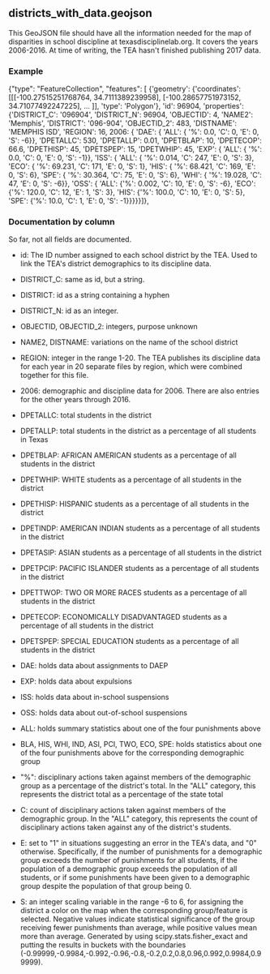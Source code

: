 ## districts_with_data.geojson

This GeoJSON file should have all the information needed for the map of disparities in school discipline at texasdisciplinelab.org. It covers the years 2006-2016. At time of writing, the TEA hasn't finished publishing 2017 data.

### Example

{"type": "FeatureCollection", 
    "features": 
        [
            {'geometry': 
                {'coordinates': [[[-100.27515251768764, 34.7111389239958],
                    [-100.28657751973152, 34.71077492247225],
                    ...
                    ]],
                  'type': 'Polygon'},
              'id': 96904,
              'properties': 
                  {'DISTRICT_C': '096904',
                  'DISTRICT_N': 96904,
                  'OBJECTID': 4,
                  'NAME2': 'Memphis',
                  'DISTRICT': '096-904',
                  'OBJECTID_2': 483,
                  'DISTNAME': 'MEMPHIS ISD',
                  'REGION': 16,
                    2006: {
                        'DAE': {
                            'ALL': {
                                '%': 0.0, 
                                'C': 0, 
                                'E': 0, 
                                'S': -6}},
                       'DPETALLC': 530,
                       'DPETALLP': 0.01,
                       'DPETBLAP': 10,
                       'DPETECOP': 66.6,
                       'DPETHISP': 45,
                       'DPETSPEP': 15,
                       'DPETWHIP': 45,
                       'EXP': {
                            'ALL': {
                                '%': 0.0, 
                                'C': 0, 
                                'E': 0, 
                                'S': -1}},
                       'ISS': {
                            'ALL': {
                                '%': 0.014, 
                                'C': 247, 
                                'E': 0, 
                                'S': 3},
                            'ECO': {
                                '%': 69.231, 
                                'C': 171, 
                                'E': 0, 
                                'S': 1},
                            'HIS': {
                                '%': 68.421, 
                                'C': 169, 
                                'E': 0, 
                                'S': 6},
                            'SPE': {
                                '%': 30.364, 
                                'C': 75, 
                                'E': 0, 
                                'S': 6},
                            'WHI': {
                                '%': 19.028, 
                                'C': 47, 
                                'E': 0, 
                                'S': -6}},
                        'OSS': {
                            'ALL': {'%': 0.002, 'C': 10, 'E': 0, 'S': -6},
                            'ECO': {'%': 120.0, 'C': 12, 'E': 1, 'S': 3},
                            'HIS': {'%': 100.0, 'C': 10, 'E': 0, 'S': 5},
                            'SPE': {'%': 10.0, 'C': 1, 'E': 0, 'S': -1}}}}}]},


### Documentation by column

So far, not all fields are documented.

* id: The ID number assigned to each school district by the TEA. Used to link the TEA's district demographics to its discipline data.

* DISTRICT_C: same as id, but a string.

* DISTRICT: id as a string containing a hyphen

* DISTRICT_N: id as an integer.

* OBJECTID, OBJECTID_2: integers, purpose unknown

* NAME2, DISTNAME: variations on the name of the school district

* REGION: integer in the range 1-20. The TEA publishes its discipline data for each year in 20 separate files by region, which were combined together for this file.

* 2006: demographic and discipline data for 2006. There are also entries for the other years through 2016.

* DPETALLC: total students in the district

* DPETALLP: total students in the district as a percentage of all students in Texas

* DPETBLAP: AFRICAN AMERICAN students as a percentage of all students in the district

* DPETWHIP: WHITE students as a percentage of all students in the district

* DPETHISP: HISPANIC students as a percentage of all students in the district

* DPETINDP: AMERICAN INDIAN students as a percentage of all students in the district

* DPETASIP: ASIAN students as a percentage of all students in the district

* DPETPCIP: PACIFIC ISLANDER students as a percentage of all students in the district

* DPETTWOP: TWO OR MORE RACES students as a percentage of all students in the district

* DPETECOP: ECONOMICALLY DISADVANTAGED students as a percentage of all students in the district

* DPETSPEP: SPECIAL EDUCATION students as a percentage of all students in the district

* DAE: holds data about assignments to DAEP

* EXP: holds data about expulsions

* ISS: holds data about in-school suspensions

* OSS: holds data about out-of-school suspensions

* ALL: holds summary statistics about one of the four punishments above

* BLA, HIS, WHI, IND, ASI, PCI, TWO, ECO, SPE: holds statistics about one of the four punishments above for the corresponding demographic group

* "%": disciplinary actions taken against members of the demographic group as a percentage of the district's total. In the "ALL" category, this represents the district total as a percentage of the state total

* C: count of disciplinary actions taken against members of the demographic group. In the "ALL" category, this represents the count of disciplinary actions taken against any of the district's students.

* E: set to "1" in situations suggesting an error in the TEA's data, and "0" otherwise. Specifically, if the number of punishments for a demographic group exceeds the number of punishments for all students, if the population of a demographic group exceeds the population of all students, or if some punishments have been given to a demographic group despite the population of that group being 0.

* S: an integer scaling variable in the range -6 to 6, for assigning the district a color on the map when the corresponding group/feature is selected. Negative values indicate statistical significance of the group receiving fewer punishments than average, while positive values mean more than average. Generated by using scipy.stats.fisher_exact and putting the results in buckets with the boundaries (-0.99999,-0.9984,-0.992,-0.96,-0.8,-0.2,0.2,0.8,0.96,0.992,0.9984,0.99999).